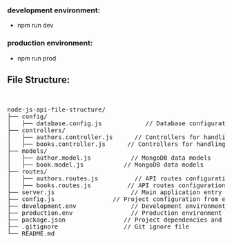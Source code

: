 ### development environment:

- npm run dev

### production environment:

- npm run prod

## File Structure:

<pre>


node-js-api-file-structure/
├── config/
│   ├── database.config.js            // Database configuration
├── controllers/
│   ├── authors.controller.js      // Controllers for handling API endpoints
│   ├── books.controller.js      // Controllers for handling API endpoints
├── models/
│   ├── author.model.js           // MongoDB data models
│   ├── book.model.js           // MongoDB data models
├── routes/
│   ├── authors.routes.js          // API routes configuration
│   ├── books.routes.js          // API routes configuration
├── server.js                     // Main application entry point
├── config.js                // Project configuration from environment
├── development.env               // Development environment setup
├── production.env                // Production environment setup
├── package.json                // Project dependencies and configuration
├── .gitignore                  // Git ignore file
└── README.md

</pre>